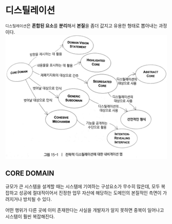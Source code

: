# 디스틸레이션
`디스틸레이션`은 **혼합된 요소**를 **분리**해서 **본질**을 좀더 값지고 유용한 형태로 뽑아내는 과정이다.
![전략적 디스틸레이션에 대한 네비게이션 맵](15-distillation.png)

## CORE DOMAIN
규모가 큰 시스템을 설계할 때는 시스템에 기여하는 구성요소가 무수히 많은데, 모두 복잡하고 성공에 절대적이어서 진정한 업무 자산에 해당하는 도메인의 본질적인 측면이 가려지거나 방치될 수 있다. 

어떤 행위가 다른 곳에 이미 존재한다는 사실을 개발자가 알지 못하면 중복이 일어나고 시스템이 훨씬 복잡해진다.